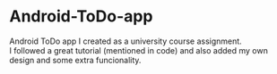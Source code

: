 # Android-ToDo-app

Android ToDo app I created as a university course assignment. </br>
I followed a great tutorial (mentioned in code) and also added my own design and some extra funcionality.
